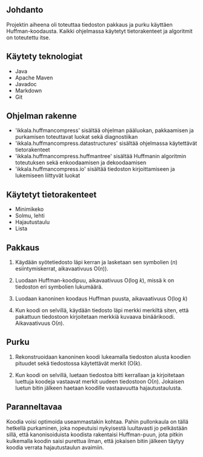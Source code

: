 ## Johdanto

Projektin aiheena oli toteuttaa tiedoston pakkaus ja purku käyttäen Huffman-koodausta. Kaikki ohjelmassa käytetyt tietorakenteet ja algoritmit on toteutettu itse.

## Käytety teknologiat

- Java
- Apache Maven
- Javadoc
- Markdown
- Git

## Ohjelman rakenne

- 'ikkala.huffmancompress' sisältää ohjelman pääluokan, pakkaamisen ja purkamisen toteuttavat luokat sekä diagnostiikan
- 'ikkala.huffmancompress.datastructures' sisältää ohjelmassa käytettävät tietorakenteet
- 'ikkala.huffmancompress.huffmantree' sisältää Huffmanin algoritmin toteutuksen sekä enkoodaamisen ja dekoodaamisen
- 'ikkala.huffmancompress.io' sisältää tiedoston kirjoittamiseen ja lukemiseen liittyvät luokat

## Käytetyt tietorakenteet

- Minimikeko
- Solmu, lehti
- Hajautustaulu
- Lista

## Pakkaus

1. Käydään syötetiedosto läpi kerran ja lasketaan sen symbolien (*n*) esiintymiskerrat, aikavaativuus O(*n*)).

2. Luodaan Huffman-koodipuu, aikavaativuus O(log *k*), missä k on tiedoston eri symbolien lukumäärä.

3. Luodaan kanoninen koodaus Huffman puusta, aikavaativuus O(log *k*)

4. Kun koodi on selvillä, käydään tiedosto läpi merkki merkiltä siten, että pakattuun tiedostoon kirjoitetaan merkkiä kuvaava binäärikoodi. Aikavaativuus O(*n*).

## Purku

1. Rekonstruoidaan kanoninen koodi lukeamalla tiedoston alusta koodien pituudet sekä tiedostossa käytettävät merkit (O(*k*). 

2. Kun koodi on selvillä, luetaan tiedostoa bitti kerrallaan ja kirjoitetaan luettuja koodeja vastaavat merkit uudeen tiedostoon O(*n*). Jokaisen luetun bitin jälkeen haetaan koodille vastaavuutta hajautustaulusta.

## Paranneltavaa

Koodia voisi optimoida useammastakin kohtaa. Pahin pullonkaula on tällä hetkellä purkaminen, joka nopeutuisi nykyisestä luultavasti jo pelkästään sillä, että kanonisoiduista koodista rakentaisi Huffman-puun, jota pitkin kulkemalla koodin saisi purettua ilman, että jokaisen bitin jälkeen täytyy koodia verrata hajautustaulun avaimiin.

